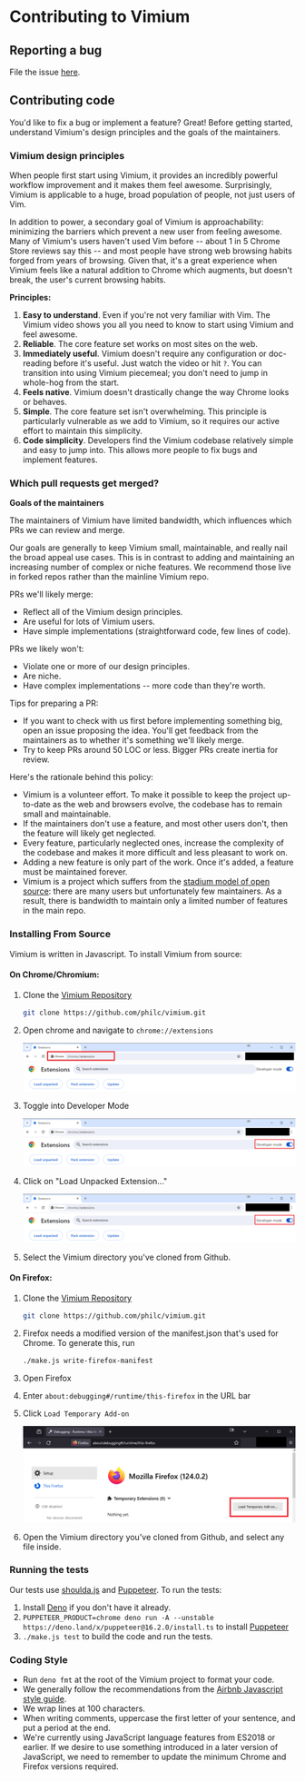 # Contributing to Vimium

## Reporting a bug

File the issue [here](https://github.com/philc/vimium/issues).

## Contributing code

You'd like to fix a bug or implement a feature? Great! Before getting started, understand Vimium's
design principles and the goals of the maintainers.

### Vimium design principles

When people first start using Vimium, it provides an incredibly powerful workflow improvement and it
makes them feel awesome. Surprisingly, Vimium is applicable to a huge, broad population of people,
not just users of Vim.

In addition to power, a secondary goal of Vimium is approachability: minimizing the barriers which
prevent a new user from feeling awesome. Many of Vimium's users haven't used Vim before -- about 1
in 5 Chrome Store reviews say this -- and most people have strong web browsing habits forged from
years of browsing. Given that, it's a great experience when Vimium feels like a natural addition to
Chrome which augments, but doesn't break, the user's current browsing habits.

**Principles:**

1. **Easy to understand**. Even if you're not very familiar with Vim. The Vimium video shows you all
   you need to know to start using Vimium and feel awesome.
2. **Reliable**. The core feature set works on most sites on the web.
3. **Immediately useful**. Vimium doesn't require any configuration or doc-reading before it's
   useful. Just watch the video or hit `?`. You can transition into using Vimium piecemeal; you
   don't need to jump in whole-hog from the start.
4. **Feels native**. Vimium doesn't drastically change the way Chrome looks or behaves.
5. **Simple**. The core feature set isn't overwhelming. This principle is particularly vulnerable as
   we add to Vimium, so it requires our active effort to maintain this simplicity.
6. **Code simplicity**. Developers find the Vimium codebase relatively simple and easy to jump into.
   This allows more people to fix bugs and implement features.

### Which pull requests get merged?

**Goals of the maintainers**

The maintainers of Vimium have limited bandwidth, which influences which PRs we can review and
merge.

Our goals are generally to keep Vimium small, maintainable, and really nail the broad appeal use
cases. This is in contrast to adding and maintaining an increasing number of complex or niche
features. We recommend those live in forked repos rather than the mainline Vimium repo.

PRs we'll likely merge:

- Reflect all of the Vimium design principles.
- Are useful for lots of Vimium users.
- Have simple implementations (straightforward code, few lines of code).

PRs we likely won't:

- Violate one or more of our design principles.
- Are niche.
- Have complex implementations -- more code than they're worth.

Tips for preparing a PR:

- If you want to check with us first before implementing something big, open an issue proposing the
  idea. You'll get feedback from the maintainers as to whether it's something we'll likely merge.
- Try to keep PRs around 50 LOC or less. Bigger PRs create inertia for review.

Here's the rationale behind this policy:

- Vimium is a volunteer effort. To make it possible to keep the project up-to-date as the web and
  browsers evolve, the codebase has to remain small and maintainable.
- If the maintainers don't use a feature, and most other users don't, then the feature will likely
  get neglected.
- Every feature, particularly neglected ones, increase the complexity of the codebase and makes it
  more difficult and less pleasant to work on.
- Adding a new feature is only part of the work. Once it's added, a feature must be maintained
  forever.
- Vimium is a project which suffers from the
  [stadium model of open source](https://645ventures.com/voices/articles/github-at-scale-and-how-to-help-stadium-model-maintainers):
  there are many users but unfortunately few maintainers. As a result, there is bandwidth to
  maintain only a limited number of features in the main repo.

### Installing From Source

Vimium is written in Javascript. To install Vimium from source:

#### On Chrome/Chromium:

1. Clone the [Vimium Repository](https://github.com/philc/vimium/tree/master)

    ```bash
    git clone https://github.com/philc/vimium.git
    ```
1. Open chrome and navigate to `chrome://extensions`

    ![alt text](screenshots/image-3.png)

1. Toggle into Developer Mode

    ![alt text](screenshots/image-4.png)

1. Click on "Load Unpacked Extension..."

    ![alt text](screenshots/image-5.png)

1. Select the Vimium directory you've cloned from Github.

#### On Firefox:

1. Clone the [Vimium Repository](screenshots/https://github.com/philc/vimium/tree/master)
    ```bash
    git clone https://github.com/philc/vimium.git
    ```

1. Firefox needs a modified version of the manifest.json that's used for Chrome. To generate this, run

    ```bash
    ./make.js write-firefox-manifest
    ```

1. Open Firefox

1. Enter `about:debugging#/runtime/this-firefox` in the URL bar

1. Click `Load Temporary Add-on`

    ![alt text](screenshots/image-8.png)

1. Open the Vimium directory you've cloned from Github, and select any file inside.

### Running the tests

Our tests use [shoulda.js](https://github.com/philc/shoulda.js) and
[Puppeteer](https://github.com/puppeteer/puppeteer). To run the tests:

1. Install [Deno](https://deno.land/) if you don't have it already.
1. `PUPPETEER_PRODUCT=chrome deno run -A --unstable https://deno.land/x/puppeteer@16.2.0/install.ts`
   to install [Puppeteer](https://github.com/lucacasonato/deno-puppeteer)
1. `./make.js test` to build the code and run the tests.

### Coding Style

- Run `deno fmt` at the root of the Vimium project to format your code.
- We generally follow the recommendations from the
  [Airbnb Javascript style guide](https://github.com/airbnb/javascript).
- We wrap lines at 100 characters.
- When writing comments, uppercase the first letter of your sentence, and put a period at the end.
- We're currently using JavaScript language features from ES2018 or earlier. If we desire to use
  something introduced in a later version of JavaScript, we need to remember to update the minimum
  Chrome and Firefox versions required.
